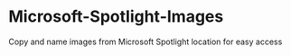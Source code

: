 # Microsoft-Spotlight-Images
Copy and name images from Microsoft Spotlight location for easy access
